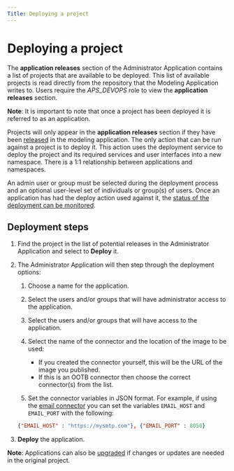 ```yaml
---
Title: Deploying a project
--- 
```


# Deploying a project 
The **application releases** section of the Administrator Application contains a list of projects that are available to be deployed. This list of available projects is read directly from the repository that the Modeling Application writes to. Users require the *APS_DEVOPS* role to view the **application releases** section.

**Note**: It is important to note that once a project has been deployed it is referred to as an application. 

Projects will only appear in the **application releases** section if they have been [released](../../modeling/modeling-projects.md#releasing) in the modeling application. The only action that can be run against a project is to deploy it. This action uses the deployment service to deploy the project and its required services and user interfaces into a new namespace. There is a 1:1 relationship between applications and namespaces.

An admin user or group must be selected during the deployment process and an optional user-level set of individuals or group(s) of users. Once an application has had the deploy action used against it, the [status of the deployment can be monitored](../administrator/admin-applications.md).

## Deployment steps
1. Find the project in the list of potential releases in the Administrator Application and select to **Deploy** it. 
2. The Administrator Application will then step through the deployment options:

	1. Choose a name for the application.
	2. Select the users and/or groups that will have administrator access to the application.
	3. Select the users and/or groups that will have access to the application. 
	4. Select the name of the connector and the location of the image to be used:

		* If you created the connector yourself, this will be the URL of the image you 		published.
		* If this is an OOTB connector then choose the correct connector(s) from the list. 

	5. Set the connector variables in JSON format. For example, if using the [email connector](../modeling/modeling-connectors/connectors-ootb/connectors-email.md) you can set the variables `EMAIL_HOST` and `EMAIL_PORT` with the following: 

	```json
	{"EMAIL_HOST" : "https://mysmtp.com"}, {"EMAIL_PORT" : 8050}
	```
	 
3. **Deploy** the application. 

**Note**: Applications can also be [upgraded](../administrator/admin-upgrade.md) if changes or updates are needed in the original project.


